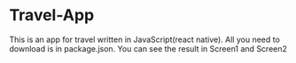 # Travel-App 
This is an app for travel written in JavaScript(react native).
All you need to download is in package.json.
You can see the result in Screen1 and Screen2
